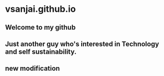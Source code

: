# vsanjai.github.io

## Welcome to my github 
## Just another guy who's interested in Technology and self sustainability.
## new modification
